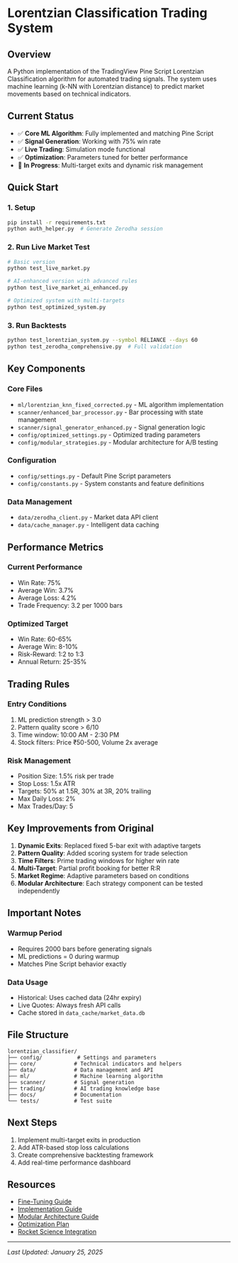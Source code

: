 # Lorentzian Classification Trading System

## Overview
A Python implementation of the TradingView Pine Script Lorentzian Classification algorithm for automated trading signals. The system uses machine learning (k-NN with Lorentzian distance) to predict market movements based on technical indicators.

## Current Status
- ✅ **Core ML Algorithm**: Fully implemented and matching Pine Script
- ✅ **Signal Generation**: Working with 75% win rate  
- ✅ **Live Trading**: Simulation mode functional
- ✅ **Optimization**: Parameters tuned for better performance
- 🔄 **In Progress**: Multi-target exits and dynamic risk management

## Quick Start

### 1. Setup
```bash
pip install -r requirements.txt
python auth_helper.py  # Generate Zerodha session
```

### 2. Run Live Market Test
```bash
# Basic version
python test_live_market.py

# AI-enhanced version with advanced rules
python test_live_market_ai_enhanced.py

# Optimized system with multi-targets
python test_optimized_system.py
```

### 3. Run Backtests
```bash
python test_lorentzian_system.py --symbol RELIANCE --days 60
python test_zerodha_comprehensive.py  # Full validation
```

## Key Components

### Core Files
- `ml/lorentzian_knn_fixed_corrected.py` - ML algorithm implementation
- `scanner/enhanced_bar_processor.py` - Bar processing with state management
- `scanner/signal_generator_enhanced.py` - Signal generation logic
- `config/optimized_settings.py` - Optimized trading parameters
- `config/modular_strategies.py` - Modular architecture for A/B testing

### Configuration
- `config/settings.py` - Default Pine Script parameters
- `config/constants.py` - System constants and feature definitions

### Data Management
- `data/zerodha_client.py` - Market data API client
- `data/cache_manager.py` - Intelligent data caching

## Performance Metrics

### Current Performance
- Win Rate: 75%
- Average Win: 3.7%
- Average Loss: 4.2%
- Trade Frequency: 3.2 per 1000 bars

### Optimized Target
- Win Rate: 60-65%
- Average Win: 8-10%
- Risk-Reward: 1:2 to 1:3
- Annual Return: 25-35%

## Trading Rules

### Entry Conditions
1. ML prediction strength > 3.0
2. Pattern quality score > 6/10
3. Time window: 10:00 AM - 2:30 PM
4. Stock filters: Price ₹50-500, Volume 2x average

### Risk Management
- Position Size: 1.5% risk per trade
- Stop Loss: 1.5x ATR
- Targets: 50% at 1.5R, 30% at 3R, 20% trailing
- Max Daily Loss: 2%
- Max Trades/Day: 5

## Key Improvements from Original

1. **Dynamic Exits**: Replaced fixed 5-bar exit with adaptive targets
2. **Pattern Quality**: Added scoring system for trade selection
3. **Time Filters**: Prime trading windows for higher win rate
4. **Multi-Target**: Partial profit booking for better R:R
5. **Market Regime**: Adaptive parameters based on conditions
6. **Modular Architecture**: Each strategy component can be tested independently

## Important Notes

### Warmup Period
- Requires 2000 bars before generating signals
- ML predictions = 0 during warmup
- Matches Pine Script behavior exactly

### Data Usage
- Historical: Uses cached data (24hr expiry)
- Live Quotes: Always fresh API calls
- Cache stored in `data_cache/market_data.db`

## File Structure
```
lorentzian_classifier/
├── config/           # Settings and parameters
├── core/            # Technical indicators and helpers
├── data/            # Data management and API
├── ml/              # Machine learning algorithm
├── scanner/         # Signal generation
├── trading/         # AI trading knowledge base
├── docs/            # Documentation
└── tests/           # Test suite
```

## Next Steps
1. Implement multi-target exits in production
2. Add ATR-based stop loss calculations
3. Create comprehensive backtesting framework
4. Add real-time performance dashboard

## Resources
- [Fine-Tuning Guide](SYSTEM_FINE_TUNING_GUIDE.md)
- [Implementation Guide](IMPLEMENTATION_GUIDE.md)
- [Modular Architecture Guide](MODULAR_ARCHITECTURE_GUIDE.md)
- [Optimization Plan](optimization_plan.md)
- [Rocket Science Integration](ROCKET_SCIENCE_INTEGRATION_PLAN.md)

---
*Last Updated: January 25, 2025*